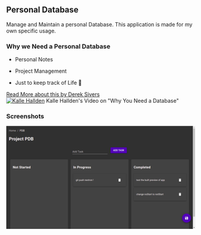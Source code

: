 
## Personal Database

Manage and Maintain a personal Database.
This application is made for my own specific usage.

### Why we Need a Personal Database

- Personal Notes

- Project Management

- Just to keep track of Life 💌️

[Read More about this by Derek Sivers](https://sive.rs/dbt)
<br>
[![Kalle Hallden](https://img.youtube.com/vi/QfGZpx0iGvM/0.jpg)](https://www.youtube.com/watch?v=QfGZpx0iGvM&t)
Kalle Hallden's Video on "Why You Need a Database"


### Screenshots

![Project Management Page](https://github.com/RajSolai/personal-db-desktop/raw/master/docs/screenshot.png)
